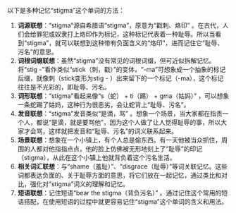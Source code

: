 以下是多种记忆“stigma”这个单词的方法：
1. **词源联想**：“stigma”源自希腊语“stigma”，原意为“戳刺、烙印” 。在古代，人们会给罪犯或奴隶打上烙印作为标记，这种标记代表着一种耻辱。所以当看到“stigma”，就可以联想到这种带有负面含义的“烙印”，进而记住它“耻辱、污名”的意思。
2. **词根词缀联想**：虽然“stigma”没有常见的词根词缀，但可近似拆解记忆。将“stig -”看作类似“stick（刺，戳）”的变体，“-ma”可想象成一个抽象的标记后缀，就像刺（stick变形为stig - ）出来留下的一个标记（-ma），这个标记往往是不光彩的，即耻辱、污名。
3. **词形联想**：“stigma”看起来像“s（蛇） + ti（踢） + gma（姑妈）” ，可以想象一条蛇踢了姑妈，这种行为很恶劣，会让蛇背上“耻辱、污名”。
4. **发音联想**：“stigma”发音类似“是滴，骂” 。想象一个场景，当大家都在指责一个人，都说“是滴，就是要骂他”，因为这个人做了让人觉得耻辱的事，所以大家才会骂，这样就把发音和“耻辱、污名”的词义联系起来。
5. **场景联想**：想象在一个小镇上，有个人总是偷东西。有一天他被当众抓住，周围的人都对他指指点点，他的脸上仿佛被无形地刻上了“耻辱”的印记（stigma），从此在这个小镇上他就背负着这个污名生活。
6. **相关词汇联想**：与“shame（羞耻）”、“disgrace（耻辱）”等词关联记忆。这些词都表达负面的、关于耻辱方面的意思，将它们放在一起记忆，通过类比和对比，强化对“stigma”词义的理解和记忆。
7. **短语联想**：记住短语“bear the stigma（背负污名）” 。通过记住这个常用的短语搭配，在使用短语的过程中就更容易记住“stigma”这个单词的含义和用法。 